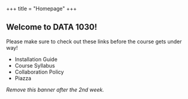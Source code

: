 +++
title = "Homepage"
+++

## Welcome to DATA 1030!

Please make sure to check out these links before the course gets under way!

* Installation Guide
* Course Syllabus
* Collaboration Policy
* Piazza

*Remove this banner after the 2nd week.*